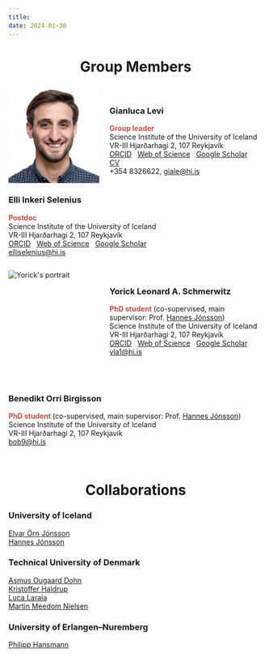 ```yaml
---
title:
date: 2024-01-30
---
```


<h1 style="text-align: center;"> Group Members </h1>

<img src="../images/gianluca_portrait.png"  
     alt="Gianluca's portrait" 
     style="width: 180px; height: 195px; float: left; margin-right: 20px;">

<p style="margin-top: 60px;">

### Gianluca Levi 
<span style="color: #cb5041; font-weight: bold;">Group leader </span>    
Science Institute of the University of Iceland    
VR-III Hjarðarhagi 2, 107 Reykjavík  
[ORCID](https://orcid.org/0000-0002-4542-0653) &nbsp; [Web of Science](https://www.webofscience.com/wos/author/record/GYQ-9226-2022) &nbsp; [Google Scholar](https://scholar.google.com/citations?user=HhElK98AAAAJ&hl=en) &nbsp; [CV](../doc/cv_giale.pdf)     
+354 8326622, giale@hi.is
</p>

<div style="clear: both;"></div>

### Elli Inkeri Selenius   
<span style="color: #cb5041; font-weight: bold;">Postdoc </span>    
Science Institute of the University of Iceland      
VR-III Hjarðarhagi 2, 107 Reykjavík  
[ORCID](https://orcid.org/0000-0003-4286-0861) &nbsp; [Web of Science](https://www.webofscience.com/wos/author/record/DYK-2893-2022) &nbsp; [Google Scholar](https://scholar.google.com/citations?user=vxsoicEAAAAJ&hl=en)  
elliselenius@hi.is

<div style="clear: both;"></div>

<img src="../images/yorick_portrait.png"  
     alt="Yorick's portrait" 
     style="width: 180px; height: 220px; float: left; margin-right: 20px;">

<p style="margin-top: 45px;">

### Yorick Leonard A. Schmerwitz 
<span style="color: #cb5041; font-weight: bold;">PhD student </span> (co-supervised, main supervisor: Prof. [Hannes Jónsson](https://hj.hi.is/indexE.html))   
Science Institute of the University of Iceland    
VR-III Hjarðarhagi 2, 107 Reykjavík  
[ORCID](https://orcid.org/0000-0001-6277-0359) &nbsp; [Web of Science](https://www.webofscience.com/wos/author/record/GMV-3521-2022) &nbsp; [Google Scholar](https://scholar.google.com/citations?user=USpMPPYAAAAJ&hl=en)  
yla1@hi.is

<div style="clear: both;"></div>

### Benedikt Orri Birgisson 
<span style="color: #cb5041; font-weight: bold;">PhD student </span> (co-supervised, main supervisor: Prof. [Hannes Jónsson](https://hj.hi.is/indexE.html))   
Science Institute of the University of Iceland    
VR-III Hjarðarhagi 2, 107 Reykjavík  
bob9@hi.is

<br>

<h1 style="text-align: center;"> Collaborations </h1>

### University of Iceland
[Elvar Örn Jónsson](https://iris.rais.is/en/persons/elvar-%C3%B6rn-j%C3%B3nsson)    
[Hannes Jónsson](https://hj.hi.is/indexE.html)    

### Technical University of Denmark
[Asmus Ougaard Dohn](https://orbit.dtu.dk/en/persons/asmus-ougaard-dohn)    
[Kristoffer Haldrup](https://orbit.dtu.dk/en/persons/kristoffer-haldrup)    
[Luca Laraia](https://www.kemi.dtu.dk/english/research/organic-inorganic-chemistry/kemisk_biologi/lucalaraia)    
[Martin Meedom Nielsen](https://orbit.dtu.dk/en/persons/martin-meedom-nielsen)

### University of Erlangen–Nuremberg
[Philipp Hansmann](https://www.agmm.nat.fau.eu/)

